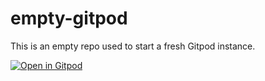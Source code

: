 # empty-gitpod

This is an empty repo used to start a fresh Gitpod instance.

[![Open in Gitpod](https://gitpod.io/button/open-in-gitpod.svg)](https://github.com/hashPhoeNiX/empty-gitpod/tree/scratch)
